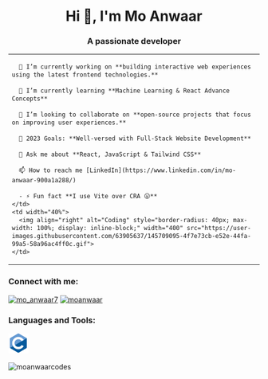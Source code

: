 <h1 align="center">Hi 👋, I'm Mo Anwaar</h1>
<h3 align="center">A passionate developer</h3>

<table>
  <tr>
    <td width="60%">
     
      🔭 I’m currently working on **building interactive web experiences using the latest frontend technologies.**

      🌱 I’m currently learning **Machine Learning & React Advance Concepts**

      👯 I’m looking to collaborate on **open-source projects that focus on improving user experiences.**

      🤝 2023 Goals: **Well-versed with Full-Stack Website Development**

      💬 Ask me about **React, JavaScript & Tailwind CSS**

      📫 How to reach me [LinkedIn](https://www.linkedin.com/in/mo-anwaar-900a1a288/)

      - ⚡ Fun fact **I use Vite over CRA 😛**
    </td>
    <td width="40%">
      <img align="right" alt="Coding" style="border-radius: 40px; max-width: 100%; display: inline-block;" width="400" src="https://user-images.githubusercontent.com/63905637/145709095-4f7e73cb-e52e-44fa-99a5-58a96ac4ff0c.gif">
    </td>
</tr>
</table>

<h3 align="left">Connect with me:</h3>
<p align="left">
<a href="https://twitter.com/mo_anwaar7" target="blank"><img align="center" src="https://raw.githubusercontent.com/rahuldkjain/github-profile-readme-generator/master/src/images/icons/Social/twitter.svg" alt="mo_anwaar7" height="30" width="40" /></a>
<a href="https://linkedin.com/in/moanwaar" target="blank"><img align="center" src="https://raw.githubusercontent.com/rahuldkjain/github-profile-readme-generator/master/src/images/icons/Social/linked-in-alt.svg" alt="moanwaar" height="30" width="40" /></a>
</p>

<h3 align="left">Languages and Tools:</h3>
<p align="left">
  <a href="https://www.cprogramming.com/" style="border-radius: 50px;" target="_blank" rel="noreferrer"><img src="https://raw.githubusercontent.com/devicons/devicon/master/icons/c/c-original.svg" alt="c" width="40" height="40" /></a>
  <!-- Add other language and tool icons with border-radius as needed -->
</p>

<p><img align="center" src="https://github-readme-streak-stats.herokuapp.com/?user=moanwaarcodes&" alt="moanwaarcodes" /></p>
